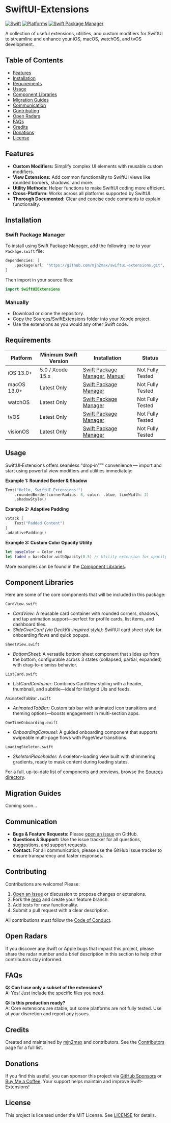 # SwiftUI-Extensions

[![Swift](https://img.shields.io/badge/Swift-5.x_6.x-orange?style=flat-square)](https://img.shields.io/badge/Swift-5.7_5.8_5.9-Orange?style=flat-square)
[![Platforms](https://img.shields.io/badge/Platforms-iOS_macOS_watchOS_tvOS_visionOS-yellowgreen?style=flat-square)](https://img.shields.io/badge/Platforms-iOS_macOS_watchOS_tvOS_visionOS-Green?style=flat-square)
[![Swift Package Manager](https://img.shields.io/badge/Swift_Package_Manager-compatible-orange?style=flat-square)](https://img.shields.io/badge/Swift_Package_Manager-compatible-orange?style=flat-square)

A collection of useful extensions, utilities, and custom modifiers for SwiftUI to streamline and enhance your iOS, macOS, watchOS, and tvOS development.

## Table of Contents

- [Features](#features)
- [Installation](#installation)
- [Requirements](#requirements)
- [Usage](#usage)
- [Component Libraries](#component-libraries)
- [Migration Guides](#migration-guides)
- [Communication](#communication)
- [Contributing](#contributing)
- [Open Radars](#open-radars)
- [FAQs](#faqs)
- [Credits](#credits)
- [Donations](#donations)
- [License](#license)

## Features

- **Custom Modifiers:** Simplify complex UI elements with reusable custom modifiers.
- **View Extensions:** Add common functionality to SwiftUI views like rounded borders, shadows, and more.
- **Utility Methods:** Helper functions to make SwiftUI coding more efficient.
- **Cross-Platform:** Works across all platforms supported by SwiftUI.
- **Thorough Documented:** Clear and concise code comments to explain functionality.

## Installation

### Swift Package Manager

To install using Swift Package Manager, add the following line to your `Package.swift` file:

```swift
dependencies: [
    .package(url: "https://github.com/mjn2max/swiftui-extensions.git", from: "1.0.0")
]
```

Then import in your source files:

```swift
import SwiftUIExtensions
```

### Manually

- Download or clone the repository.
- Copy the Sources/SwiftExtensions folder into your Xcode project.
- Use the extensions as you would any other Swift code.

## Requirements

| Platform    | Minimum Swift Version | Installation                                                         | Status           |
| ----------- | --------------------- | -------------------------------------------------------------------- | ---------------- |
| iOS 13.0+   | 5.0 / Xcode 15.x      | [Swift Package Manager](#swift-package-manager), [Manual](#manually) | Not Fully Tested |
| macOS 13.0+ | Latest Only           | [Swift Package Manager](#swift-package-manager)                      | Not Fully Tested |
| watchOS     | Latest Only           | [Swift Package Manager](#swift-package-manager)                      | Not Fully Tested |
| tvOS        | Latest Only           | [Swift Package Manager](#swift-package-manager)                      | Not Fully Tested |
| visionOS    | Latest Only           | [Swift Package Manager](#swift-package-manager)                      | Not Fully Tested |

## Usage

SwiftUI‑Extensions offers seamless "drop‑in"”" convenience — import and start using powerful view modifiers and utilities immediately:

**Example 1: Rounded Border & Shadow**

```swift
Text("Hello, SwiftUI Extensions!")
    .roundedBorder(cornerRadius: 8, color: .blue, lineWidth: 2)
    .shadowStyle()
```

**Example 2: Adaptive Padding**

```swift
VStack {
    Text("Padded Content")
}
.adaptivePadding()
```

**Example 3: Custom Color Opacity Utility**

```swift
let baseColor = Color.red
let faded = baseColor.withOpacity(0.5) // Utility extension for opacity adjustments
```

More examples can be found in the [Component Libraries](#component-libraries).

## Component Libraries

Here are some of the core components that will be included in this package:

`CardView.swift`

- _CardView:_ A reusable card container with rounded corners, shadows, and tap animation support—perfect for profile cards, list items, and dashboard tiles.
- _SlideOverCard (via DeckKit-inspired style):_ SwiftUI card sheet style for onboarding flows and quick popups.

`SheetView.swift`

- _BottomSheet:_ A versatile bottom sheet component that slides up from the bottom, configurable across 3 states (collapsed, partial, expanded) with drag-to-dismiss behavior.

`ListCard.swift`

- _ListCardContainer:_ Combines CardView styling with a header, thumbnail, and subtitle—ideal for list/grid UIs and feeds.

`AnimatedTabBar.swift`

- _AnimatedTabBar:_ Custom tab bar with animated icon transitions and theming options—boosts engagement in multi-section apps.

`OneTimeOnboarding.swift`

- _OnboardingCarousel:_ A guided onboarding component that supports swipeable multi-page flows with PageView transitions.

`LoadingSkeleton.swift`

- _SkeletonPlaceholder:_ A skeleton-loading view built with shimmering gradients, ready to mask content during loading states.

For a full, up-to-date list of components and previews, browse the [Sources directory](/Sources/).

## Migration Guides

Coming soon...

## Communication

- **Bugs & Feature Requests:** Please [open an issue](https://github.com/mjn2max/swiftui-extensions/issues) on GitHub.
- **Questions & Support:** Use the issue tracker for all questions, suggestions, and support requests.
- **Contact:** For all communication, please use the GitHub issue tracker to ensure transparency and faster responses.

## Contributing

Contributions are welcome! Please:

1. [Open an issue](https://github.com/mjn2max/swiftui-extensions/issues) or discussion to propose changes or extensions.
2. Fork the [repo](https://github.com/mjn2max/swiftui-extensions) and create your feature branch.
3. Add tests for new functionality.
4. Submit a pull request with a clear description.

All contributions must follow the [Code of Conduct](https://www.swift.org/code-of-conduct/).

## Open Radars

If you discover any Swift or Apple bugs that impact this project, please share the radar number and a brief description in this section to help other contributors stay informed.

## FAQs

**Q: Can I use only a subset of the extensions?**  
A: Yes! Just include the specific files you need.

**Q: Is this production ready?**  
A: Core extensions are stable, but some platforms are not fully tested. Use at your discretion and report any issues.

## Credits

Created and maintained by [mjn2max](https://github.com/mjn2max) and contributors. See the [Contributors](https://github.com/mjn2max/swiftui-extensions/graphs/contributors) page for a full list.

## Donations

If you find this useful, you can sponsor this project via [GitHub Sponsors](https://github.com/sponsors/mjn2max) or [Buy Me a Coffee](https://buymeacoffee.com/mjn2max). Your support helps maintain and improve Swift-Extensions!

## License

This project is licensed under the MIT License. See [LICENSE](/LICENSE) for details.

